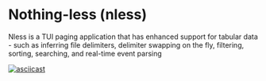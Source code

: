 # Nothing-less (nless)

Nless is a TUI paging application that has enhanced support for tabular data - such as inferring file delimiters, delimiter swapping on the fly, filtering, sorting, searching, and real-time event parsing

[![asciicast](https://asciinema.org/a/k8MOUx01XxnK7Lo9iTcM9QOpg.svg)](https://asciinema.org/a/k8MOUx01XxnK7Lo9iTcM9QOpg)
